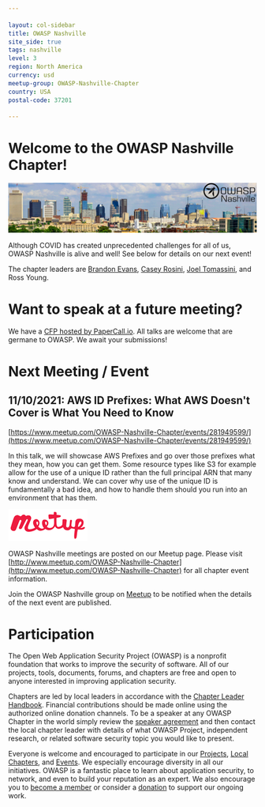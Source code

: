 ```yaml
---

layout: col-sidebar
title: OWASP Nashville
site_side: true
tags: nashville
level: 3
region: North America
currency: usd
meetup-group: OWASP-Nashville-Chapter
country: USA
postal-code: 37201

---
```


# Welcome to the OWASP Nashville Chapter!

![OWASP Nashville](./assets/images/logo.jpg)

Although COVID has created unprecedented challenges for all of us, OWASP Nashville is alive and well! See below for details on our next event!

The chapter leaders are [Brandon Evans](mailto:brandon.evans@owasp.org), [Casey Rosini](mailto:casey.rosini@owasp.org), [Joel Tomassini](mailto:joel.tomassini@owasp.org), and Ross Young.

# Want to speak at a future meeting?

We have a [CFP hosted by PaperCall.io](https://www.papercall.io/owasp-nashville). All talks are welcome that are germane to OWASP. We await your submissions!

# Next Meeting / Event

## 11/10/2021: AWS ID Prefixes: What AWS Doesn't Cover is What You Need to Know

[https://www.meetup.com/OWASP-Nashville-Chapter/events/281949599/](https://www.meetup.com/OWASP-Nashville-Chapter/events/281949599/)

In this talk, we will showcase AWS Prefixes and go over those prefixes what they mean, how you can get them. Some resource types like S3 for example allow for the use of a unique ID rather than the full principal ARN that many know and understand. We can cover why use of the unique ID is fundamentally a bad idea, and how to handle them should you run into an environment that has them.

[![Meetup](./assets/images/meetup-logo-160x65.png)](http://www.meetup.com/OWASP-Nashville-Chapter)

OWASP Nashville meetings are posted on our Meetup page. Please visit [http://www.meetup.com/OWASP-Nashville-Chapter](http://www.meetup.com/OWASP-Nashville-Chapter) for all chapter event information.

Join the OWASP Nashville group on [Meetup](http://www.meetup.com/OWASP-Nashville-Chapter) to be notified when the details of the next event are published.


# Participation

The Open Web Application Security Project (OWASP) is a nonprofit foundation that works to improve the security of software. All of our projects, tools, documents, forums, and chapters are free and open to anyone interested in improving application security. 

Chapters are led by local leaders in accordance with the [Chapter Leader Handbook](/www-policy/operational/chapter-handbook-existing). Financial contributions should be made online using the authorized online donation channels. To be a speaker at any OWASP Chapter in the world simply review the [speaker agreement](/www-policy/legal/speaker-agreement) and then contact the local chapter leader with details of what OWASP Project, independent research, or related software security topic you would like to present.

Everyone is welcome and encouraged to participate in our [Projects](/projects), [Local Chapters](/chapters), and [Events](/events). We especially encourage diversity in all our initiatives. OWASP is a fantastic place to learn about application security, to network, and even to build your reputation as an expert. We also encourage you to [become a member](/membership) or consider a [donation](/donate) to support our ongoing work.

